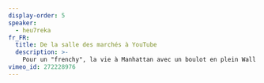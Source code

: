 ```yaml
---
display-order: 5
speaker:
  - heu7reka
fr_FR:
  title: De la salle des marchés à YouTube
  description: >-
    Pour un "frenchy", la vie à Manhattan avec un boulot en plein Wall Street ça ressemble pas mal à un rêve d'étudiant devenu réalité. Et pourtant, le rêve, je le vis depuis que j'ai quitté ce milieu pour lancer une petite chaîne de vulgarisation qui continue de grandir sur YouTube. Pourquoi troquer ses costumes pour des t-shirts ? D’où est venue cette idée impensable de faire des vidéos sur le Net ? L'argent ne contribue-t-il pas grandement au bonheur ? Tout un programme !
vimeo_id: 272228976
---
```


